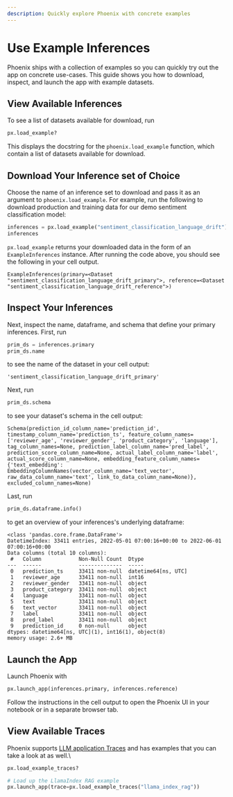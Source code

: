 ```yaml
---
description: Quickly explore Phoenix with concrete examples
---
```


# Use Example Inferences

Phoenix ships with a collection of examples so you can quickly try out the app on concrete use-cases. This guide shows you how to download, inspect, and launch the app with example datasets.

## View Available Inferences

To see a list of datasets available for download, run

```python
px.load_example?
```

This displays the docstring for the `phoenix.load_example` function, which contain a list of datasets available for download.

## Download Your Inference set of Choice

Choose the name of an inference set to download and pass it as an argument to `phoenix.load_example`. For example, run the following to download production and training data for our demo sentiment classification model:

```python
inferences = px.load_example("sentiment_classification_language_drift")
inferences
```

`px.load_example` returns your downloaded data in the form of an `ExampleInferences` instance. After running the code above, you should see the following in your cell output.

```
ExampleInferences(primary=<Dataset "sentiment_classification_language_drift_primary">, reference=<Dataset "sentiment_classification_language_drift_reference">)
```

## Inspect Your Inferences

Next, inspect the name, dataframe, and schema that define your primary inferences. First, run

```python
prim_ds = inferences.primary
prim_ds.name
```

to see the name of the dataset in your cell output:

```
'sentiment_classification_language_drift_primary'
```

Next, run

```python
prim_ds.schema
```

to see your dataset's schema in the cell output:

```
Schema(prediction_id_column_name='prediction_id', timestamp_column_name='prediction_ts', feature_column_names=['reviewer_age', 'reviewer_gender', 'product_category', 'language'], tag_column_names=None, prediction_label_column_name='pred_label', prediction_score_column_name=None, actual_label_column_name='label', actual_score_column_name=None, embedding_feature_column_names={'text_embedding': EmbeddingColumnNames(vector_column_name='text_vector', raw_data_column_name='text', link_to_data_column_name=None)}, excluded_column_names=None)
```

Last, run

```python
prim_ds.dataframe.info()
```

to get an overview of your inferences's underlying dataframe:

```
<class 'pandas.core.frame.DataFrame'>
DatetimeIndex: 33411 entries, 2022-05-01 07:00:16+00:00 to 2022-06-01 07:00:16+00:00
Data columns (total 10 columns):
 #   Column            Non-Null Count  Dtype
---  ------            --------------  -----
 0   prediction_ts     33411 non-null  datetime64[ns, UTC]
 1   reviewer_age      33411 non-null  int16
 2   reviewer_gender   33411 non-null  object
 3   product_category  33411 non-null  object
 4   language          33411 non-null  object
 5   text              33411 non-null  object
 6   text_vector       33411 non-null  object
 7   label             33411 non-null  object
 8   pred_label        33411 non-null  object
 9   prediction_id     0 non-null      object
dtypes: datetime64[ns, UTC](1), int16(1), object(8)
memory usage: 2.6+ MB
```

## Launch the App

Launch Phoenix with

```python
px.launch_app(inferences.primary, inferences.reference)
```

Follow the instructions in the cell output to open the Phoenix UI in your notebook or in a separate browser tab.

## View Available Traces

Phoenix supports [LLM application Traces](../../concepts/llm-traces.md) and has examples that you can take a look at as well.\\

```python
px.load_example_traces?

# Load up the LlamaIndex RAG example
px.launch_app(trace=px.load_example_traces("llama_index_rag"))
```
